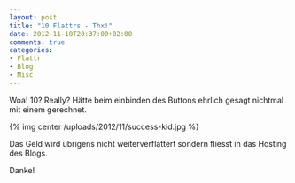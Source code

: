 ```yaml
---
layout: post
title: "10 Flattrs - Thx!"
date: 2012-11-18T20:37:00+02:00
comments: true
categories:
- Flattr
- Blog
- Misc
---
```


Woa! 10? Really? Hätte beim einbinden des Buttons ehrlich gesagt
nichtmal mit einem gerechnet.

{% img center /uploads/2012/11/success-kid.jpg %}

Das Geld wird übrigens nicht weiterverflattert sondern fliesst in das Hosting
des Blogs.

Danke!
